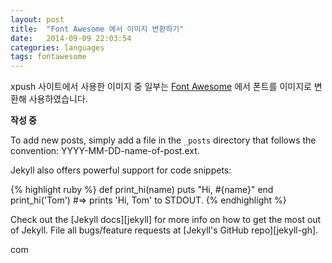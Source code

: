 ```yaml
---
layout: post
title:  "Font Awesome 에서 이미지 변환하기"
date:   2014-09-09 22:03:54
categories: languages
tags: fontawesome
---
```


xpush 사이트에서 사용한 이미지 중 일부는 [Font Awesome] 에서 폰트를 이미지로 변환해 사용하였습니다.

**작성 중**


To add new posts, simply add a file in the `_posts` directory that follows the convention: YYYY-MM-DD-name-of-post.ext.

Jekyll also offers powerful support for code snippets:

{% highlight ruby %}
def print_hi(name)
  puts "Hi, #{name}"
end
print_hi('Tom')
#=> prints 'Hi, Tom' to STDOUT.
{% endhighlight %}

Check out the [Jekyll docs][jekyll] for more info on how to get the most out of Jekyll. File all bugs/feature requests at [Jekyll's GitHub repo][jekyll-gh].

[Font Awesome]: https://github.com/jekyll/jekyll
com
